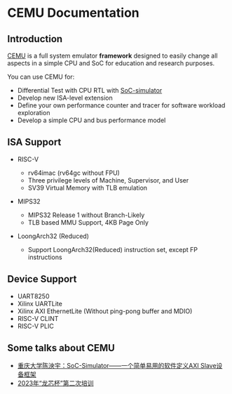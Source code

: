# CEMU Documentation

## Introduction

[CEMU](https://github.com/cyyself/cemu) is a full system emulator **framework** designed to easily change all aspects in a simple CPU and SoC for education and research purposes.

You can use CEMU for:

- Differential Test with CPU RTL with [SoC-simulator](https://github.com/cyyself/soc-simulator)
- Develop new ISA-level extension
- Define your own performance counter and tracer for software workload exploration
- Develop a simple CPU and bus performance model

## ISA Support

- RISC-V
    - rv64imac (rv64gc without FPU)
    - Three privilege levels of  Machine, Supervisor, and User
    - SV39 Virtual Memory with TLB emulation

- MIPS32
    - MIPS32 Release 1 without Branch-Likely
    - TLB based MMU Support, 4KB Page Only

- LoongArch32 (Reduced)
    - Support LoongArch32(Reduced) instruction set, except FP instructions

## Device Support

- UART8250
- Xilinx UARTLite
- Xilinx AXI EthernetLite (Without ping-pong buffer and MDIO)
- RISC-V CLINT
- RISC-V PLIC

## Some talks about CEMU

- [重庆大学陈泱宇：SoC-Simulator——一个简单易用的软件定义AXI Slave设备框架](https://www.bilibili.com/video/BV1bd4y1R72j/?t=299)
- [2023年“龙芯杯”第二次培训](https://www.bilibili.com/video/BV11h411w7VU)
